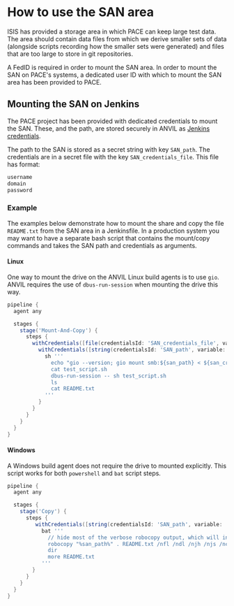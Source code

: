 # How to use the SAN area

ISIS has provided a storage area in which PACE can keep large test data. The
area should contain data files from which we derive smaller sets of data
(alongside scripts recording how the smaller sets were generated) and files
that are too large to store in git repositories.

A FedID is required in order to mount the SAN area. In order to mount the SAN
on PACE's systems, a dedicated user ID with which to mount the SAN area has
been provided to PACE.

## Mounting the SAN on Jenkins

The PACE project has been provided with dedicated credentials to mount the SAN. These, and the path, 
are stored securely in ANVIL as [Jenkins credentials](https://www.jenkins.io/doc/book/using/using-credentials/).

The path to the SAN is stored as a secret string with key `SAN_path`. The credentials are in a secret 
file with the key `SAN_credentials_file`. This file has format:

```txt
username
domain
password
```

### Example

The examples below demonstrate how to mount the share and copy the file `README.txt` from the SAN area 
in a Jenkinsfile. In a production system you may want to have a separate bash script that contains the 
mount/copy commands and takes the SAN path and credentials as arguments.

#### Linux

One way to mount the drive on the ANVIL Linux build agents is to use `gio`. ANVIL requires the use of 
`dbus-run-session` when mounting the drive this way. 

```groovy
pipeline {
  agent any

  stages {
    stage('Mount-And-Copy') {
      steps {
        withCredentials([file(credentialsId: 'SAN_credentials_file', variable: 'san_credentials')]) {
          withCredentials([string(credentialsId: 'SAN_path', variable: 'san_path')]) {
            sh '''
              echo "gio --version; gio mount smb:${san_path} < ${san_credentials}; gio copy smb:${san_path}/README.txt . -p" > test_script.sh
              cat test_script.sh
              dbus-run-session -- sh test_script.sh
              ls
              cat README.txt
            '''
          }
        }
      }
    }
  }
}
```

#### Windows

A Windows build agent does not require the drive to mounted explicitly. This script works for both
`powershell` and `bat` script steps.

```groovy
pipeline {
  agent any

  stages {
    stage('Copy') {
      steps {
         withCredentials([string(credentialsId: 'SAN_path', variable: 'san_path')]) {
           bat '''
             // hide most of the verbose robocopy output, which will include the secret path
             robocopy "%san_path%" . README.txt /nfl /ndl /njh /njs /nc /np
             dir
             more README.txt
           '''
        }
      }
    }
  }
}
```

 